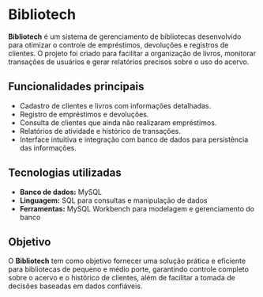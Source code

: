 # Bibliotech

**Bibliotech** é um sistema de gerenciamento de bibliotecas desenvolvido para otimizar o controle de empréstimos, devoluções e registros de clientes. O projeto foi criado para facilitar a organização de livros, monitorar transações de usuários e gerar relatórios precisos sobre o uso do acervo.

## Funcionalidades principais
- Cadastro de clientes e livros com informações detalhadas.
- Registro de empréstimos e devoluções.
- Consulta de clientes que ainda não realizaram empréstimos.
- Relatórios de atividade e histórico de transações.
- Interface intuitiva e integração com banco de dados para persistência das informações.

## Tecnologias utilizadas
- **Banco de dados:** MySQL
- **Linguagem:** SQL para consultas e manipulação de dados
- **Ferramentas:** MySQL Workbench para modelagem e gerenciamento do banco

## Objetivo
O **Bibliotech** tem como objetivo fornecer uma solução prática e eficiente para bibliotecas de pequeno e médio porte, garantindo controle completo sobre o acervo e o histórico de clientes, além de facilitar a tomada de decisões baseadas em dados confiáveis.
